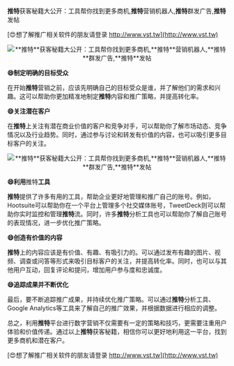 **推特**获客秘籍大公开：工具帮你找到更多商机,**推特**营销机器人,**推特**群发广告,**推特**发帖

[😍想了解推广相关软件的朋友请登录 http://www.vst.tw](http://www.vst.tw)

 <center><img src="https://vst.tw/MP4/tuiguang/png/4.png" alt="**推特**获客秘籍大公开：工具帮你找到更多商机,**推特**营销机器人,**推特**群发广告,**推特**发帖"></center>

**😄制定明确的目标受众**

在开始**推特**营销之前，应该先明确自己的目标受众是谁，并了解他们的需求和兴趣。这可以帮助你更加精准地制定**推特**内容和推广策略，并提高转化率。

**😄关注潜在客户**

在**推特**上关注有潜在商业价值的客户和竞争对手，可以帮助你了解市场动态、竞争情况以及行业趋势。同时，通过参与讨论和转发有价值的内容，也可以吸引更多目标客户的关注。

 <center><img src="https://vst.tw/MP4/tuiguang/png/4.png" alt="**推特**获客秘籍大公开：工具帮你找到更多商机,**推特**营销机器人,**推特**群发广告,**推特**发帖"></center>

**😄利用**推特**工具**

**推特**提供了许多有用的工具，帮助企业更好地管理和推广自己的账号。例如，Hootsuite可以帮助你在一个平台上管理多个社交媒体账号，TweetDeck则可以帮助你实时监控和管理**推特**流。同时，许多**推特**分析工具也可以帮助你了解自己账号的表现情况，进一步优化推广策略。

**😄创造有价值的内容**

**推特**上的内容应该是有价值、有趣、有吸引力的。可以通过发布有趣的图片、视频、调查或问答等形式来吸引目标客户的关注，并提高转化率。同时，也可以与其他用户互动，回复评论和提问，增加用户参与度和忠诚度。

**😄追踪成果并不断优化**

最后，要不断追踪推广成果，并持续优化推广策略。可以通过**推特**分析工具、Google Analytics等工具来了解自己的推广效果，并根据数据进行相应的调整。

总之，利用**推特**平台进行数字营销不仅需要有一定的策略和技巧，更需要注重用户体验和价值传递。通过以上**推特**获客秘籍，相信你可以更好地利用这一平台，找到更多商机和潜在客户。

[😍想了解推广相关软件的朋友请登录 http://www.vst.tw](http://www.vst.tw)



